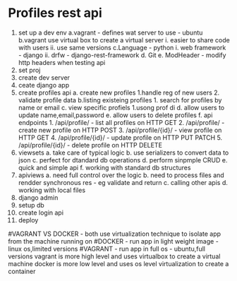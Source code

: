 #   Profiles rest api



















1. set up a dev env
    a.vagrant - defines wat server to use - ubuntu
    b.vagrant use virtual box to create a virtual server
        i. easier to share code with users
        ii. use same versions
    c.Language - python
        i. web framework - django
        ii.  drfw - django-rest-framework
    d. Git
    e. ModHeader - modify http headers when testing api
2. set proj
3. create dev server
4. ceate django app
5. create profiles api
    a. create new profiles
        1.handle reg of new users
        2. validate profile data
    b.listing existeing profiles
        1. search for profiles by name or email
    c. view specific profiels
        1.usong prof di
    d. allow users to update name,email,password
    e. allow users to delete profiles
    f. api endpoints
        1. /api/profile/ - list all profiles on HTTP GET
        2. /api/profile/ - create new profile on HTTP POST
        3. /api/profile/{id}/ - view profile on HTTP GET
        4. /api/profile/{id}/ - update profile on HTTP PUT PATCH
        5. /api/profile/{id}/ - delete profile on HTTP DELETE
6. viewsets
    a. take care of typical logic
    b. use serializers to convert data to json
    c. perfect for dtandard db operations
    d. perform sinpmple CRUD
    e. quick and simple api
    f. working with standard db structures
7. apiviews
    a. need full control over the logic
    b. need to process files and rendder synchronous res - eg validate and return
    c. calling other apis
    d. working with local files
8. django admin
9. setup db
10. create login api
11. deploy

#VAGRANT VS DOCKER - both use virtualization technique to isolate app from the machine running on
#DOCKER - run app in light weight image - linux os,limited versions
#VAGRANT - run app in full os - ubuntu,full versions
 vagrant is more high level and uses virtualbox to create a virtual machine
 docker is more low level and uses os level virtualization to create a container
